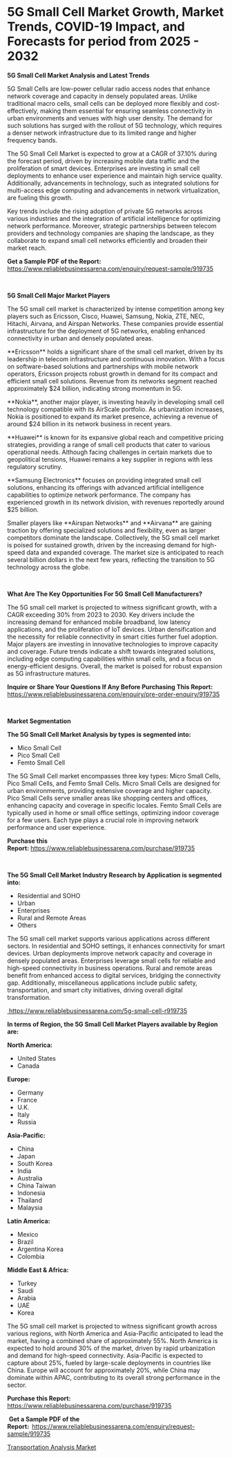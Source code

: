 <p><h1>5G Small Cell Market Growth, Market Trends, COVID-19 Impact, and Forecasts for period from 2025 - 2032</h1></p><p><strong>5G Small Cell Market Analysis and Latest Trends</strong></p>
<p><p>5G Small Cells are low-power cellular radio access nodes that enhance network coverage and capacity in densely populated areas. Unlike traditional macro cells, small cells can be deployed more flexibly and cost-effectively, making them essential for ensuring seamless connectivity in urban environments and venues with high user density. The demand for such solutions has surged with the rollout of 5G technology, which requires a denser network infrastructure due to its limited range and higher frequency bands.</p><p>The 5G Small Cell Market is expected to grow at a CAGR of 37.10% during the forecast period, driven by increasing mobile data traffic and the proliferation of smart devices. Enterprises are investing in small cell deployments to enhance user experience and maintain high service quality. Additionally, advancements in technology, such as integrated solutions for multi-access edge computing and advancements in network virtualization, are fueling this growth.</p><p>Key trends include the rising adoption of private 5G networks across various industries and the integration of artificial intelligence for optimizing network performance. Moreover, strategic partnerships between telecom providers and technology companies are shaping the landscape, as they collaborate to expand small cell networks efficiently and broaden their market reach.</p></p>
<p><strong>Get a Sample PDF of the Report:&nbsp;</strong> <a href="https://www.reliablebusinessarena.com/enquiry/request-sample/919735?utm_campaign=2754&utm_medium=2&utm_source=Github&utm_content=ia&utm_term=05032025&utm_id=5g-small-cell">https://www.reliablebusinessarena.com/enquiry/request-sample/919735</a></p>
<p>&nbsp;</p>
<p><strong>5G Small Cell Major Market Players</strong></p>
<p><p>The 5G small cell market is characterized by intense competition among key players such as Ericsson, Cisco, Huawei, Samsung, Nokia, ZTE, NEC, Hitachi, Airvana, and Airspan Networks. These companies provide essential infrastructure for the deployment of 5G networks, enabling enhanced connectivity in urban and densely populated areas.</p><p>**Ericsson** holds a significant share of the small cell market, driven by its leadership in telecom infrastructure and continuous innovation. With a focus on software-based solutions and partnerships with mobile network operators, Ericsson projects robust growth in demand for its compact and efficient small cell solutions. Revenue from its networks segment reached approximately $24 billion, indicating strong momentum in 5G.</p><p>**Nokia**, another major player, is investing heavily in developing small cell technology compatible with its AirScale portfolio. As urbanization increases, Nokia is positioned to expand its market presence, achieving a revenue of around $24 billion in its network business in recent years.</p><p>**Huawei** is known for its expansive global reach and competitive pricing strategies, providing a range of small cell products that cater to various operational needs. Although facing challenges in certain markets due to geopolitical tensions, Huawei remains a key supplier in regions with less regulatory scrutiny.</p><p>**Samsung Electronics** focuses on providing integrated small cell solutions, enhancing its offerings with advanced artificial intelligence capabilities to optimize network performance. The company has experienced growth in its network division, with revenues reportedly around $25 billion.</p><p>Smaller players like **Airspan Networks** and **Airvana** are gaining traction by offering specialized solutions and flexibility, even as larger competitors dominate the landscape. Collectively, the 5G small cell market is poised for sustained growth, driven by the increasing demand for high-speed data and expanded coverage. The market size is anticipated to reach several billion dollars in the next few years, reflecting the transition to 5G technology across the globe.</p></p>
<p>&nbsp;</p>
<p><strong>What Are The Key Opportunities For 5G Small Cell Manufacturers?</strong></p>
<p><p>The 5G small cell market is projected to witness significant growth, with a CAGR exceeding 30% from 2023 to 2030. Key drivers include the increasing demand for enhanced mobile broadband, low latency applications, and the proliferation of IoT devices. Urban densification and the necessity for reliable connectivity in smart cities further fuel adoption. Major players are investing in innovative technologies to improve capacity and coverage. Future trends indicate a shift towards integrated solutions, including edge computing capabilities within small cells, and a focus on energy-efficient designs. Overall, the market is poised for robust expansion as 5G infrastructure matures.</p></p>
<p><strong>Inquire or Share Your Questions If Any Before Purchasing This Report:</strong> <a href="https://www.reliablebusinessarena.com/enquiry/pre-order-enquiry/919735?utm_campaign=2754&utm_medium=2&utm_source=Github&utm_content=ia&utm_term=05032025&utm_id=5g-small-cell">https://www.reliablebusinessarena.com/enquiry/pre-order-enquiry/919735</a></p>
<p>&nbsp;</p>
<p><strong>Market Segmentation</strong></p>
<p><strong>The 5G Small Cell Market Analysis by types is segmented into:</strong></p>
<p><ul><li>Mico Small Cell</li><li>Pico Small Cell</li><li>Femto Small Cell</li></ul></p>
<p><p>The 5G Small Cell market encompasses three key types: Micro Small Cells, Pico Small Cells, and Femto Small Cells. Micro Small Cells are designed for urban environments, providing extensive coverage and higher capacity. Pico Small Cells serve smaller areas like shopping centers and offices, enhancing capacity and coverage in specific locales. Femto Small Cells are typically used in home or small office settings, optimizing indoor coverage for a few users. Each type plays a crucial role in improving network performance and user experience.</p></p>
<p><strong>Purchase this Report:&nbsp;</strong><a href="https://www.reliablebusinessarena.com/purchase/919735?utm_campaign=2754&utm_medium=2&utm_source=Github&utm_content=ia&utm_term=05032025&utm_id=5g-small-cell">https://www.reliablebusinessarena.com/purchase/919735</a></p>
<p>&nbsp;</p>
<p><strong>The 5G Small Cell Market Industry Research by Application is segmented into:</strong></p>
<p><ul><li>Residential and SOHO</li><li>Urban</li><li>Enterprises</li><li>Rural and Remote Areas</li><li>Others</li></ul></p>
<p><p>The 5G small cell market supports various applications across different sectors. In residential and SOHO settings, it enhances connectivity for smart devices. Urban deployments improve network capacity and coverage in densely populated areas. Enterprises leverage small cells for reliable and high-speed connectivity in business operations. Rural and remote areas benefit from enhanced access to digital services, bridging the connectivity gap. Additionally, miscellaneous applications include public safety, transportation, and smart city initiatives, driving overall digital transformation.</p></p>
<p><a href="https://www.reliablebusinessarena.com/5g-small-cell-r919735?utm_campaign=2754&utm_medium=2&utm_source=Github&utm_content=ia&utm_term=05032025&utm_id=5g-small-cell">&nbsp;https://www.reliablebusinessarena.com/5g-small-cell-r919735</a></p>
<p><strong>In terms of Region, the 5G Small Cell Market Players available by Region are:</strong></p>
<p>
    <p> <strong> North America: </strong>
        <ul>
            <li>United States</li>
            <li>Canada</li>
        </ul>
        </p> 
    <p> <strong> Europe: </strong>
        <ul>
            <li>Germany</li>
            <li>France</li>
            <li>U.K.</li>
            <li>Italy</li>
            <li>Russia</li>
        </ul>
        </p> 
    <p> <strong> Asia-Pacific: </strong>
        <ul>
            <li>China</li>
            <li>Japan</li>
            <li>South Korea</li>
            <li>India</li>
            <li>Australia</li>
            <li>China Taiwan</li>
            <li>Indonesia</li>
            <li>Thailand</li>
            <li>Malaysia</li>
        </ul>
        </p> 
    <p> <strong> Latin America: </strong>
        <ul>
            <li>Mexico</li>
            <li>Brazil</li>
            <li>Argentina Korea</li>
            <li>Colombia</li>
        </ul>
        </p> 
    <p> <strong> Middle East & Africa: </strong>
        <ul>
            <li>Turkey</li>
            <li>Saudi</li>
            <li>Arabia</li>
            <li>UAE</li>
            <li>Korea</li>
        </ul>
    </p>
    </p>
<p><p>The 5G small cell market is projected to witness significant growth across various regions, with North America and Asia-Pacific anticipated to lead the market, having a combined share of approximately 55%. North America is expected to hold around 30% of the market, driven by rapid urbanization and demand for high-speed connectivity. Asia-Pacific is expected to capture about 25%, fueled by large-scale deployments in countries like China. Europe will account for approximately 20%, while China may dominate within APAC, contributing to its overall strong performance in the sector.</p></p>
<p><strong>Purchase this Report: </strong><a href="https://www.reliablebusinessarena.com/purchase/919735?utm_campaign=2754&utm_medium=2&utm_source=Github&utm_content=ia&utm_term=05032025&utm_id=5g-small-cell">https://www.reliablebusinessarena.com/purchase/919735</a></p>
<p>&nbsp;<strong>Get a Sample PDF of the Report:&nbsp;&nbsp;</strong><a href="https://www.reliablebusinessarena.com/enquiry/request-sample/919735?utm_campaign=2754&utm_medium=2&utm_source=Github&utm_content=ia&utm_term=05032025&utm_id=5g-small-cell">https://www.reliablebusinessarena.com/enquiry/request-sample/919735</a></p>
<p><strong></strong></p>
<p><p><a href="https://github.com/donnettaletizia/Market-Research-Report-List-1/blob/main/transportation-analysis-market.md?utm_campaign=2754&utm_medium=2&utm_source=Github&utm_content=ia&utm_term=05032025&utm_id=5g-small-cell">Transportation Analysis Market</a></p></p>